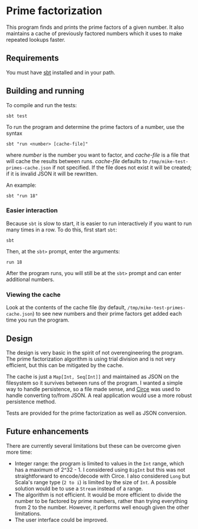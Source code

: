 # Prime factorization

This program finds and prints the prime factors of a given number.  It also
maintains a cache of previously factored numbers which it uses to make repeated
lookups faster.

## Requirements

You must have [sbt](https://www.scala-sbt.org/) installed and in your path.

## Building and running

To compile and run the tests:

    sbt test

To run the program and determine the prime factors of a number, use the
syntax

    sbt "run <number> [cache-file]"

where _number_ is the number you want to factor, and _cache-file_ is a file
that will cache the results between runs.  _cache-file_ defaults to
`/tmp/mike-test-primes-cache.json` if not specified.  If the file does not
exist it will be created; if it is invalid JSON it will be rewritten.

An example:

    sbt "run 18"

### Easier interaction

Because `sbt` is slow to start, it is easier to run interactively if you want
to run many times in a row.  To do this, first start `sbt`:

    sbt

Then, at the `sbt>` prompt, enter the arguments:

    run 18

After the program runs, you will still be at the `sbt>` prompt and can enter
additional numbers.

### Viewing the cache

Look at the contents of the cache file (by default,
`/tmp/mike-test-primes-cache.json`) to see new numbers and their prime factors
get added each time you run the program. 

## Design

The design is very basic in the spirit of not overengineering the program.
The prime factorization algorithm is using trial division and is not very
efficient, but this can be mitigated by the cache.

The cache is just a `Map[Int, Seq[Int]]` and maintained as JSON on the
filesystem so it survives between runs of the program.  I wanted a simple way
to handle persistence, so a file made sense, and
[Circe](https://github.com/circe/circe) was used to handle converting to/from
JSON.  A real application would use a more robust persistence method.

Tests are provided for the prime factorization as well as JSON conversion.

## Future enhancements

There are currently several limitations but these can be overcome given more
time:

* Integer range:  the program is limited to values in the `Int` range, which
  has a maximum of 2^32 - 1.  I considered using `BigInt` but this was not
  straightforward to encode/decode with Circe.  I also considered `Long` but
  Scala's range type (`2 to i`) is limited by the size of `Int`.  A possible
  solution would be to use a `Stream` instead of a range.
* The algorithm is not efficient.  It would be more efficient to divide the
  number to be factored by prime numbers, rather than trying everything from 2
  to the number.  However, it performs well enough given the other
  limitations.
* The user interface could be improved.   
     
